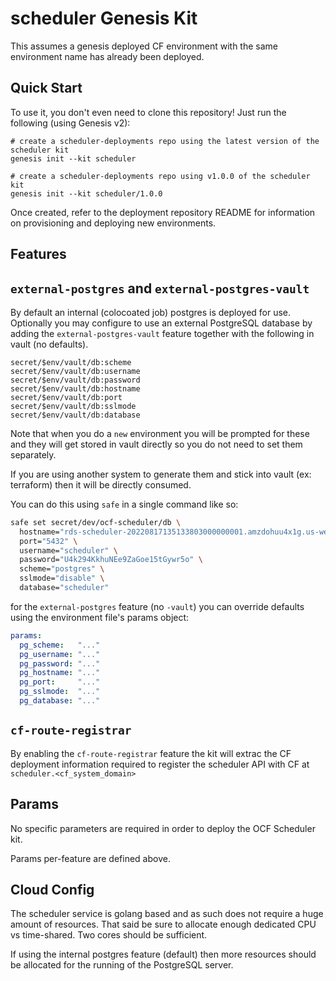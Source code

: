 scheduler Genesis Kit
=================

This assumes a genesis deployed CF environment with the same environment name 
has already been deployed.

Quick Start
-----------

To use it, you don't even need to clone this repository! Just run
the following (using Genesis v2):

```
# create a scheduler-deployments repo using the latest version of the scheduler kit
genesis init --kit scheduler

# create a scheduler-deployments repo using v1.0.0 of the scheduler kit
genesis init --kit scheduler/1.0.0
```

Once created, refer to the deployment repository README for information on
provisioning and deploying new environments.

Features
-------

## `external-postgres` and `external-postgres-vault`

By default an internal (colocoated job) postgres is deployed for use. Optionally
you may configure to use an external PostgreSQL database by adding the 
`external-postgres-vault` feature together with the following in vault (no defaults).

```
secret/$env/vault/db:scheme
secret/$env/vault/db:username
secret/$env/vault/db:password
secret/$env/vault/db:hostname
secret/$env/vault/db:port
secret/$env/vault/db:sslmode
secret/$env/vault/db:database
```

Note that when you do a `new` environment you will be prompted for these and 
they will get stored in vault directly so you do not need to set them separately.

If you are using another system to generate them and stick into vault 
(ex: terraform) then it will be directly consumed.

You can do this using `safe` in a single command like so:
```sh
safe set secret/dev/ocf-scheduler/db \
  hostname="rds-scheduler-20220817135133803000000001.amzdohuu4x1g.us-west-2.rds.amazonaws.com" \
  port="5432" \
  username="scheduler" \
  password="U4k294KkhuNEe9ZaGoe15tGywr5o" \
  scheme="postgres" \
  sslmode="disable" \
  database="scheduler"
```

for the `external-postgres` feature (no `-vault`) you can override defaults 
using the environment file's params object:

```yaml
params:
  pg_scheme:   "..."
  pg_username: "..."
  pg_password: "..."
  pg_hostname: "..."
  pg_port:     "..."
  pg_sslmode:  "..."
  pg_database: "..."
```

## `cf-route-registrar`

By enabling the `cf-route-registrar` feature the kit will extrac the CF deployment
information required to register the scheduler API with CF at 
`scheduler.<cf_system_domain>`

Params
------

No specific parameters are required in order to deploy the OCF Scheduler kit.

Params per-feature are defined above.

Cloud Config
------------

The scheduler service is golang based and as such does not require a huge amount 
of resources. That said be sure to allocate enough dedicated CPU vs time-shared.
Two cores should be sufficient. 

If using the internal postgres feature (default) then more resources should be 
allocated for the running of the PostgreSQL server.

